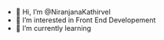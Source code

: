 - 👋 Hi, I’m @NiranjanaKathirvel
- 👀 I’m interested in Front End Developement
- 🌱 I’m currently learning

<!---
NiranjanaKathirvel/NiranjanaKathirvel is a ✨ special ✨ repository because its `README.md` (this file) appears on your GitHub profile.
You can click the Preview link to take a look at your changes.
--->
